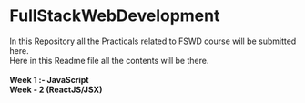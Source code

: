 # FullStackWebDevelopment
In this Repository all the Practicals related to FSWD course will be submitted here.
<br>Here in this Readme file all the contents will be there.<br><br>
<b>Week 1 :- JavaScript</b><br>
<b>Week - 2 (ReactJS/JSX)</b>
